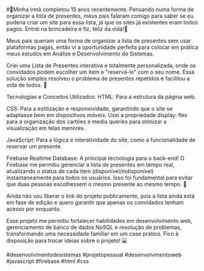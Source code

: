 

#🎉Minha irmã completou 15 anos recentemente. Pensando numa forma de organizar a lista de presentes, meus pais falaram comigo para saber se eu poderia criar um site para essa lista, já que os sites já existentes eram todos pagos. Entrei na brincadeira e fiz, feliz da vida!🎉

Meus pais queriam uma forma de organizar a lista de presentes sem usar plataformas pagas, então vi a oportunidade perfeita para colocar em prática meus estudos em Análise e Desenvolvimento de Sistemas.

Criei uma Lista de Presentes interativa e totalmente personalizada, onde os convidados podem escolher um item e "reservá-lo" com o seu nome. Essa solução simples resolveu o problema de presentes repetidos e facilitou a vida de todos. 🎁

Tecnologias e Conceitos Utilizados:
HTML: Para a estrutura da página web.

CSS: Para a estilização e responsividade, garantindo que o site se adaptasse bem em dispositivos móveis. Usei a propriedade display: flex para a organização dos cartões e media queries para otimizar a visualização em telas menores.

JavaScript: Para a lógica e interatividade do site, como a funcionalidade de reservar um presente.

Firebase Realtime Database: A principal tecnologia para o back-end! O Firebase me permitiu gerenciar a lista de presentes em tempo real, atualizando o status de cada item (disponível/indisponível) instantaneamente para todos os usuários. Isso foi fundamental para evitar que duas pessoas escolhessem o mesmo presente ao mesmo tempo. 🚀

Ainda não vou liberar o link do projeto publicamente, pois a lista ainda está em fase de edição e quero garantir que apenas os convidados tenham acesso por enquanto.

Esse projeto me permitiu fortalecer habilidades em desenvolvimento web, gerenciamento de banco de dados NoSQL e resolução de problemas, transformando uma necessidade familiar em um case prático. Fico à disposição para trocar ideias sobre o projeto! 💻

#desenvolvimentodesistemas #projetopessoal #desenvolvimentoweb #javascript #firebase #html #css
